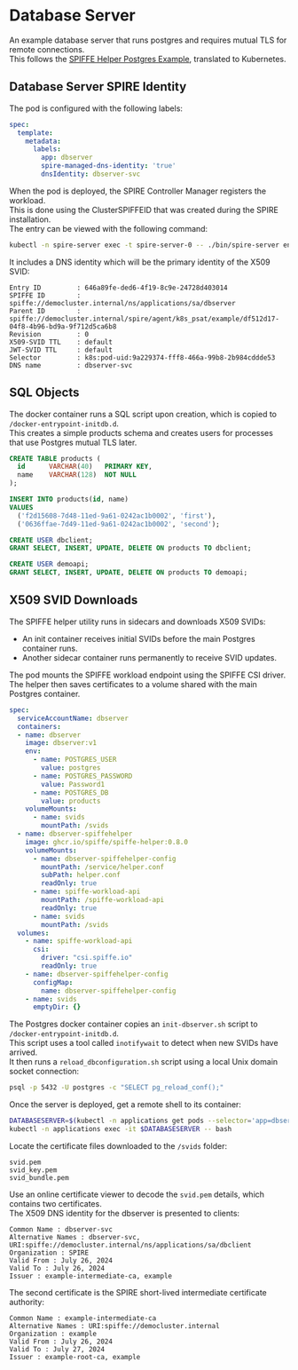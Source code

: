 # Database Server

An example database server that runs postgres and requires mutual TLS for remote connections.\
This follows the [SPIFFE Helper Postgres Example](https://github.com/spiffe/spiffe-helper/tree/main/examples/postgresql), translated to Kubernetes.

## Database Server SPIRE Identity

The pod is configured with the following labels:

```yaml
spec:
  template:
    metadata:
      labels:
        app: dbserver
        spire-managed-dns-identity: 'true'
        dnsIdentity: dbserver-svc
```

When the pod is deployed, the SPIRE Controller Manager registers the workload.\
This is done using the ClusterSPIFFEID that was created during the SPIRE installation.\
The entry can be viewed with the following command:

```bash
kubectl -n spire-server exec -t spire-server-0 -- ./bin/spire-server entry show
```

It includes a DNS identity which will be the primary identity of the X509 SVID:

```text
Entry ID         : 646a89fe-ded6-4f19-8c9e-24728d403014
SPIFFE ID        : spiffe://democluster.internal/ns/applications/sa/dbserver
Parent ID        : spiffe://democluster.internal/spire/agent/k8s_psat/example/df512d17-04f8-4b96-bd9a-9f712d5ca6b8
Revision         : 0
X509-SVID TTL    : default
JWT-SVID TTL     : default
Selector         : k8s:pod-uid:9a229374-fff8-466a-99b8-2b984cddde53
DNS name         : dbserver-svc
```

## SQL Objects

The docker container runs a SQL script upon creation, which is copied to `/docker-entrypoint-initdb.d`.\
This creates a simple products schema and creates users for processes that use Postgres mutual TLS later.

```sql
CREATE TABLE products (
  id      VARCHAR(40)   PRIMARY KEY,
  name    VARCHAR(128)  NOT NULL
);

INSERT INTO products(id, name) 
VALUES
  ('f2d15608-7d48-11ed-9a61-0242ac1b0002', 'first'),
  ('0636ffae-7d49-11ed-9a61-0242ac1b0002', 'second');

CREATE USER dbclient;
GRANT SELECT, INSERT, UPDATE, DELETE ON products TO dbclient;

CREATE USER demoapi;
GRANT SELECT, INSERT, UPDATE, DELETE ON products TO demoapi;
```

## X509 SVID Downloads

The SPIFFE helper utility runs in sidecars and downloads X509 SVIDs:
- An init container receives initial SVIDs before the main Postgres container runs.
- Another sidecar container runs permanently to receive SVID updates.

The pod mounts the SPIFFE workload endpoint using the SPIFFE CSI driver.\
The helper then saves certificates to a volume shared with the main Postgres container.

```yaml
spec:
  serviceAccountName: dbserver
  containers:
  - name: dbserver
    image: dbserver:v1
    env:
      - name: POSTGRES_USER
        value: postgres
      - name: POSTGRES_PASSWORD
        value: Password1
      - name: POSTGRES_DB
        value: products
    volumeMounts:
      - name: svids
        mountPath: /svids
  - name: dbserver-spiffehelper
    image: ghcr.io/spiffe/spiffe-helper:0.8.0
    volumeMounts:
      - name: dbserver-spiffehelper-config
        mountPath: /service/helper.conf
        subPath: helper.conf
        readOnly: true
      - name: spiffe-workload-api
        mountPath: /spiffe-workload-api
        readOnly: true
      - name: svids
        mountPath: /svids
  volumes:
    - name: spiffe-workload-api
      csi:
        driver: "csi.spiffe.io"
        readOnly: true
    - name: dbserver-spiffehelper-config
      configMap:
        name: dbserver-spiffehelper-config
    - name: svids
      emptyDir: {}
```

The Postgres docker container copies an `init-dbserver.sh` script to `/docker-entrypoint-initdb.d`.\
This script uses a tool called `inotifywait` to detect when new SVIDs have arrived.\
It then runs a `reload_dbconfiguration.sh` script using a local Unix domain socket connection:

```bash
psql -p 5432 -U postgres -c "SELECT pg_reload_conf();"
```

Once the server is deployed, get a remote shell to its container:

```bash
DATABASESERVER=$(kubectl -n applications get pods --selector='app=dbserver' -o=name)
kubectl -n applications exec -it $DATABASESERVER -- bash
```

Locate the certificate files downloaded to the `/svids` folder:

```text
svid.pem
svid_key.pem
svid_bundle.pem
```

Use an online certificate viewer to decode the `svid.pem` details, which contains two certificates.\
The X509 DNS identity for the dbserver is presented to clients:

```text
Common Name : dbserver-svc
Alternative Names : dbserver-svc, URI:spiffe://democluster.internal/ns/applications/sa/dbclient
Organization : SPIRE
Valid From : July 26, 2024
Valid To : July 26, 2024
Issuer : example-intermediate-ca, example
```

The second certificate is the SPIRE short-lived intermediate certificate authority:

```text
Common Name : example-intermediate-ca
Alternative Names : URI:spiffe://democluster.internal
Organization : example
Valid From : July 26, 2024
Valid To : July 27, 2024
Issuer : example-root-ca, example
```
